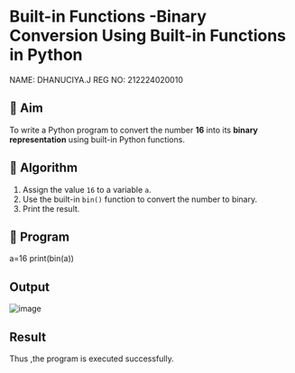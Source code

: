 # Built-in Functions -Binary Conversion Using Built-in Functions in Python
NAME: DHANUCIYA.J 
REG NO: 212224020010

## 🎯 Aim
To write a Python program to convert the number **16** into its **binary representation** using built-in Python functions.

## 🧠 Algorithm
1. Assign the value `16` to a variable `a`.
2. Use the built-in `bin()` function to convert the number to binary.
3. Print the result.

## 🧾 Program
a=16
print(bin(a))

## Output
![image](https://github.com/user-attachments/assets/8cc10eb2-8b17-4f0d-8d18-b52729496deb)

## Result
Thus ,the program is executed successfully.
